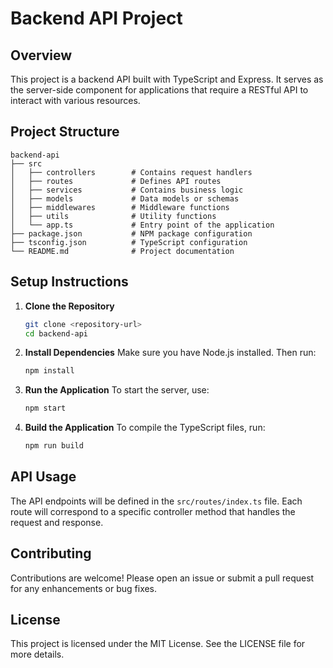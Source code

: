 # Backend API Project

## Overview
This project is a backend API built with TypeScript and Express. It serves as the server-side component for applications that require a RESTful API to interact with various resources.

## Project Structure
```
backend-api
├── src
│   ├── controllers        # Contains request handlers
│   ├── routes             # Defines API routes
│   ├── services           # Contains business logic
│   ├── models             # Data models or schemas
│   ├── middlewares        # Middleware functions
│   ├── utils              # Utility functions
│   └── app.ts             # Entry point of the application
├── package.json           # NPM package configuration
├── tsconfig.json          # TypeScript configuration
└── README.md              # Project documentation
```

## Setup Instructions

1. **Clone the Repository**
   ```bash
   git clone <repository-url>
   cd backend-api
   ```

2. **Install Dependencies**
   Make sure you have Node.js installed. Then run:
   ```bash
   npm install
   ```

3. **Run the Application**
   To start the server, use:
   ```bash
   npm start
   ```

4. **Build the Application**
   To compile the TypeScript files, run:
   ```bash
   npm run build
   ```

## API Usage
The API endpoints will be defined in the `src/routes/index.ts` file. Each route will correspond to a specific controller method that handles the request and response.

## Contributing
Contributions are welcome! Please open an issue or submit a pull request for any enhancements or bug fixes.

## License
This project is licensed under the MIT License. See the LICENSE file for more details.